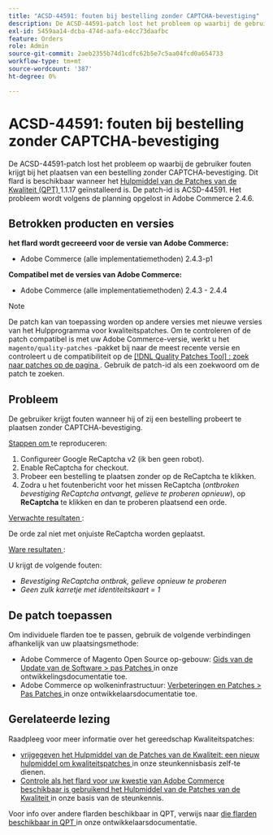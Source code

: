 ```yaml
---
title: "ACSD-44591: fouten bij bestelling zonder CAPTCHA-bevestiging"
description: De ACSD-44591-patch lost het probleem op waarbij de gebruiker fouten krijgt bij het plaatsen van een bestelling zonder CAPTCHA-bevestiging.
exl-id: 5459aa14-dcba-474d-aafa-e4cc73daafbc
feature: Orders
role: Admin
source-git-commit: 2aeb2355b74d1cdfc62b5e7c5aa04fcd0a654733
workflow-type: tm+mt
source-wordcount: '387'
ht-degree: 0%

---
```


# ACSD-44591: fouten bij bestelling zonder CAPTCHA-bevestiging

De ACSD-44591-patch lost het probleem op waarbij de gebruiker fouten krijgt bij het plaatsen van een bestelling zonder CAPTCHA-bevestiging.
Dit flard is beschikbaar wanneer het [ Hulpmiddel van de Patches van de Kwaliteit (QPT) ](/help/announcements/adobe-commerce-announcements/magento-quality-patches-released-new-tool-to-self-serve-quality-patches.md) 1.1.17 geïnstalleerd is. De patch-id is ACSD-44591. Het probleem wordt volgens de planning opgelost in Adobe Commerce 2.4.6.

## Betrokken producten en versies

**het flard wordt gecreeerd voor de versie van Adobe Commerce:**

* Adobe Commerce (alle implementatiemethoden) 2.4.3-p1

**Compatibel met de versies van Adobe Commerce:**

* Adobe Commerce (alle implementatiemethoden) 2.4.3 - 2.4.4

>[!NOTE]
>
>De patch kan van toepassing worden op andere versies met nieuwe versies van het Hulpprogramma voor kwaliteitspatches. Om te controleren of de patch compatibel is met uw Adobe Commerce-versie, werkt u het `magento/quality-patches` -pakket bij naar de meest recente versie en controleert u de compatibiliteit op de [[!DNL Quality Patches Tool] : zoek naar patches op de pagina ](https://experienceleague.adobe.com/tools/commerce-quality-patches/index.html) . Gebruik de patch-id als een zoekwoord om de patch te zoeken.

## Probleem

De gebruiker krijgt fouten wanneer hij of zij een bestelling probeert te plaatsen zonder CAPTCHA-bevestiging.

<u> Stappen om </u> te reproduceren:

1. Configureer Google ReCaptcha v2 (ik ben geen robot).
1. Enable ReCaptcha for checkout.
1. Probeer een bestelling te plaatsen zonder op de ReCaptcha te klikken.
1. Zodra u het foutenbericht voor het missen ReCaptcha (*ontbroken bevestiging ReCaptcha ontvangt, gelieve te proberen opnieuw*), op **ReCaptcha** te klikken en dan te proberen plaatsend een orde.

<u> Verwachte resultaten </u>:

De orde zal niet met onjuiste ReCaptcha worden geplaatst.

<u> Ware resultaten </u>:

U krijgt de volgende fouten:

* *Bevestiging ReCaptcha ontbrak, gelieve opnieuw te proberen*
* *Geen zulk karretje met identiteitskaart = 1*

## De patch toepassen

Om individuele flarden toe te passen, gebruik de volgende verbindingen afhankelijk van uw plaatsingsmethode:

* Adobe Commerce of Magento Open Source op-gebouw: [ Gids van de Update van de Software > pas Patches ](https://experienceleague.adobe.com/en/docs/commerce-operations/tools/quality-patches-tool/usage) in onze ontwikkelingsdocumentatie toe.
* Adobe Commerce op wolkeninfrastructuur: [ Verbeteringen en Patches > Pas Patches ](https://experienceleague.adobe.com/en/docs/commerce-cloud-service/user-guide/develop/upgrade/apply-patches) in onze ontwikkelaarsdocumentatie toe.

## Gerelateerde lezing

Raadpleeg voor meer informatie over het gereedschap Kwaliteitspatches:

* [ vrijgegeven het Hulpmiddel van de Patches van de Kwaliteit: een nieuw hulpmiddel om kwaliteitspatches ](/help/announcements/adobe-commerce-announcements/magento-quality-patches-released-new-tool-to-self-serve-quality-patches.md) in onze steunkennisbasis zelf-te dienen.
* [ Controle als het flard voor uw kwestie van Adobe Commerce beschikbaar is gebruikend het Hulpmiddel van de Patches van de Kwaliteit ](/help/support-tools/patches-available-in-qpt-tool/check-patch-for-magento-issue-with-magento-quality-patches.md) in onze basis van de steunkennis.

Voor info over andere flarden beschikbaar in QPT, verwijs naar [ die flarden beschikbaar in QPT ](https://experienceleague.adobe.com/tools/commerce-quality-patches/index.html) in onze ontwikkelaarsdocumentatie.
